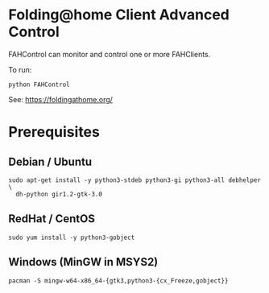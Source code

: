 Folding@home Client Advanced Control
====================================

FAHControl can monitor and control one or more FAHClients.

To run:

    python FAHControl

See: https://foldingathome.org/

# Prerequisites

## Debian / Ubuntu

    sudo apt-get install -y python3-stdeb python3-gi python3-all debhelper \
      dh-python gir1.2-gtk-3.0

## RedHat / CentOS

    sudo yum install -y python3-gobject

## Windows (MinGW in MSYS2)

    pacman -S mingw-w64-x86_64-{gtk3,python3-{cx_Freeze,gobject}}
